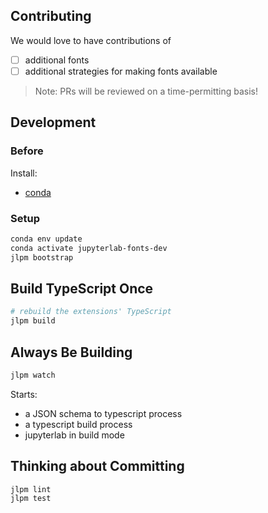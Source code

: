 ## Contributing

We would love to have contributions of

* [ ] additional fonts
* [ ] additional strategies for making fonts available

> Note: PRs will be reviewed on a time-permitting basis!

## Development

### Before

Install:

* [conda](https://conda.io/docs/user-guide/install/download.html)

### Setup

```bash
conda env update
conda activate jupyterlab-fonts-dev
jlpm bootstrap
```

## Build TypeScript Once

```bash
# rebuild the extensions' TypeScript
jlpm build
```

## Always Be Building

```bash
jlpm watch
```

Starts:

* a JSON schema to typescript process
* a typescript build process
* jupyterlab in build mode

## Thinking about Committing

```bash
jlpm lint
jlpm test
```
